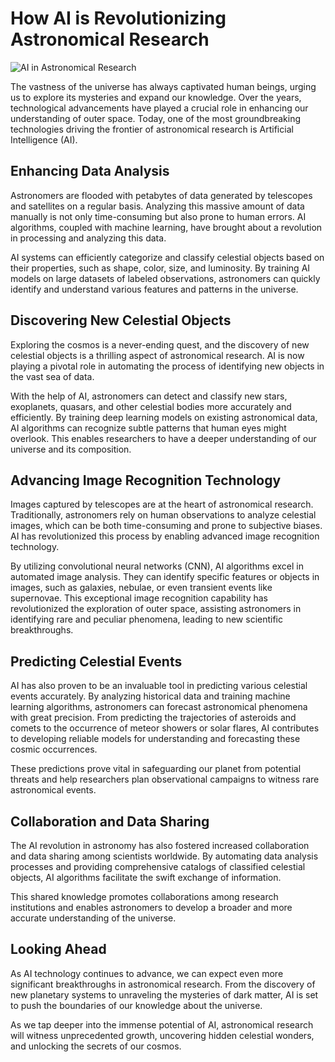 # How AI is Revolutionizing Astronomical Research

![AI in Astronomical Research](https://images.unsplash.com/photo-1615734450038-f7c7cbea0c4f)

The vastness of the universe has always captivated human beings, urging us to explore its mysteries and expand our knowledge. Over the years, technological advancements have played a crucial role in enhancing our understanding of outer space. Today, one of the most groundbreaking technologies driving the frontier of astronomical research is Artificial Intelligence (AI).

## Enhancing Data Analysis

Astronomers are flooded with petabytes of data generated by telescopes and satellites on a regular basis. Analyzing this massive amount of data manually is not only time-consuming but also prone to human errors. AI algorithms, coupled with machine learning, have brought about a revolution in processing and analyzing this data.

AI systems can efficiently categorize and classify celestial objects based on their properties, such as shape, color, size, and luminosity. By training AI models on large datasets of labeled observations, astronomers can quickly identify and understand various features and patterns in the universe.

## Discovering New Celestial Objects

Exploring the cosmos is a never-ending quest, and the discovery of new celestial objects is a thrilling aspect of astronomical research. AI is now playing a pivotal role in automating the process of identifying new objects in the vast sea of data.

With the help of AI, astronomers can detect and classify new stars, exoplanets, quasars, and other celestial bodies more accurately and efficiently. By training deep learning models on existing astronomical data, AI algorithms can recognize subtle patterns that human eyes might overlook. This enables researchers to have a deeper understanding of our universe and its composition.

## Advancing Image Recognition Technology

Images captured by telescopes are at the heart of astronomical research. Traditionally, astronomers rely on human observations to analyze celestial images, which can be both time-consuming and prone to subjective biases. AI has revolutionized this process by enabling advanced image recognition technology.

By utilizing convolutional neural networks (CNN), AI algorithms excel in automated image analysis. They can identify specific features or objects in images, such as galaxies, nebulae, or even transient events like supernovae. This exceptional image recognition capability has revolutionized the exploration of outer space, assisting astronomers in identifying rare and peculiar phenomena, leading to new scientific breakthroughs.

## Predicting Celestial Events

AI has also proven to be an invaluable tool in predicting various celestial events accurately. By analyzing historical data and training machine learning algorithms, astronomers can forecast astronomical phenomena with great precision. From predicting the trajectories of asteroids and comets to the occurrence of meteor showers or solar flares, AI contributes to developing reliable models for understanding and forecasting these cosmic occurrences.

These predictions prove vital in safeguarding our planet from potential threats and help researchers plan observational campaigns to witness rare astronomical events.

## Collaboration and Data Sharing

The AI revolution in astronomy has also fostered increased collaboration and data sharing among scientists worldwide. By automating data analysis processes and providing comprehensive catalogs of classified celestial objects, AI algorithms facilitate the swift exchange of information.

This shared knowledge promotes collaborations among research institutions and enables astronomers to develop a broader and more accurate understanding of the universe.

## Looking Ahead

As AI technology continues to advance, we can expect even more significant breakthroughs in astronomical research. From the discovery of new planetary systems to unraveling the mysteries of dark matter, AI is set to push the boundaries of our knowledge about the universe.

As we tap deeper into the immense potential of AI, astronomical research will witness unprecedented growth, uncovering hidden celestial wonders, and unlocking the secrets of our cosmos.